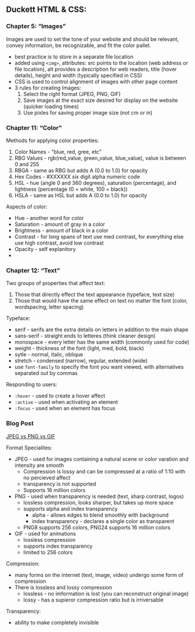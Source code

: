 ## Duckett HTML & CSS:
### Chapter 5: “Images”
<!-- (pp.94-125) -->
Images are used to set the tone of your website and should be relevant, convey information, be recognizable, and fit the color pallet.
- best practice is to store in a separate file location
- added using `<img>`, attributes: src points to the location (web address or file location), alt provides a description for web readers, title (hover details), height and width (typically specified in CSS)
- CSS is used to control alignment of images with other page content
- 3 rules for creating Images:
  1. Select the right format (JPEG, PNG, GIF)
  2. Save images at the exact size desired for display on the website (quicker loading times)
  3. Use pixles for saving proper image size (not cm or in)


### Chapter 11: “Color”
<!-- (pp.246-263) -->
Methods for applying color properties:
1. Color Names - "blue, red, gree, etc"
2. RBG Values - rgb(red_value, green_value, blue_value), value is between 0 and 255
3. RBGA - same as RBG but adds A (0.0 to 1.0) for opacity
4. Hex Codes - #XXXXXX six digit alpha numeric code
5. HSL - hue (angle 0 and 360 degrees), saturation (percentage), and lightness (percentage (0 = white, 100 = black))
6. HSLA - same as HSL but adds A (0.0 to 1.0) for opacity

Aspects of color:
- Hue - another word for color
- Saturation - amount of gray in a color
- Brightness - amount of black in a color
- Contrast - for long spans of text use med contrast, for everything else use high contrast, avoid low contrast
- Opacity - self explanitory
- 

### Chapter 12: “Text” 
<!-- (pp.264-299) -->
Two groups of properties that affect text:
1. Those that directly effect the text appearance (typeface, text size)
2. Those that would have the same effect on text no matter the font (color, wordspacing, letter spacing)

Typeface:
- serif - serifs are the extra details on letters in addition to the main shape
- sans-serif - straight ends to letteres (think cleaner design)
- monospace - every letter has the same width (commonly used for code)
- weight - thickness of the font (light, med, bold, black)
- sytle - normal, italic, oblique
- stretch - condensed (narrow), regular, extended (wide)
- use `font-family` to specify the font you want viewed, with alternatives separated out by commas

Responding to users:
- `:hover` - used to create a hover affect
- `:active` - used when activating an element
- `:focus` - used when an element has focus



### Blog Post
[JPEG vs PNG vs GIF](https://blog.imagekit.io/jpeg-vs-png-vs-gif-which-image-format-to-use-and-when-c8913ae3e01d)

Format Specialites:
- JPEG - used for images containing a natural scene or color varation and intensity are smooth
  - Compression is lossy and can be compressed at a ratio of 1:10 with no percieved affect
  - transparency is not supported
  - Supports 16 million colors
- PNG - used when transparency is needed (text, sharp contrast, logos)
  - lossless compression, looks sharper, but takes up more space
  - supports alpha and index transparency
    - alpha - allows edges to blend smoothly with background
    - index transparency - declares a single color as transparent
  - PNG8 supports 256 colors, PNG24 supports 16 million colors
- GIF - used for animations
  - lossless compression
  - supports index transparency
  - limited to 256 colors

Compression:
- many forms on the internet (text, image, video) undergo some form of compression
- There is lossless and lossy compression
  - lossless - no imformation is lost (you can reconstruct original image)
  - lossy - has a supieror compression ratio but is irriversable

Transparency:
- ability to make completely invisible  